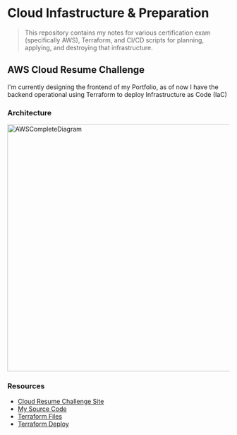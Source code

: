 # Cloud Infastructure & Preparation
> This repository contains my notes for various certification exam (specifically AWS), Terraform, and CI/CD scripts for planning, applying, and destroying that infrastructure.

## AWS Cloud Resume Challenge
I'm currently designing the frontend of my Portfolio, as of now I have the backend operational using Terraform to deploy Infrastructure as Code (IaC)

### Architecture
<img width="868" height="559" alt="AWSCompleteDiagram" src="https://github.com/user-attachments/assets/557f17a8-aaf9-469a-93a7-316492ae06d0" />

### Resources
- [Cloud Resume Challenge Site](https://cloudresumechallenge.dev/docs/the-challenge/aws/)
- [My Source Code](https://github.com/nicoxmcd/nicoxmcdportfolio)
- [Terraform Files](https://github.com/nicoxmcd/Cloud/tree/main/Terraform/nicoxmcdportfolio)
- [Terraform Deploy](https://github.com/nicoxmcd/Cloud/blob/main/.github/workflows/terraform.yml)
